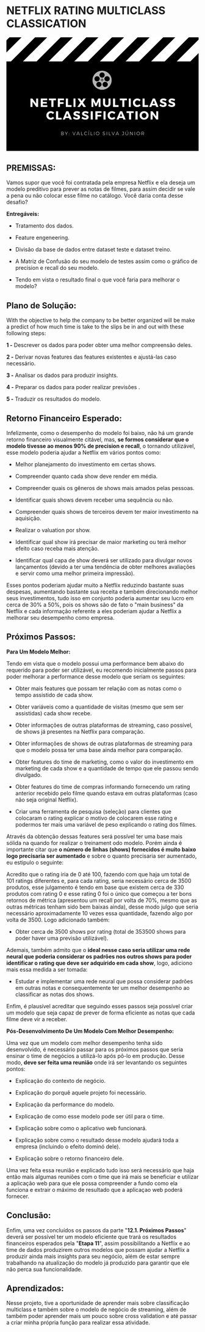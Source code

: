 # NETFLIX RATING MULTICLASS CLASSICATION

![netflix multiclass classification](net_mult.png)

## **PREMISSAS:**

Vamos supor que você foi contratada pela empresa Netflix e ela deseja um modelo preditivo para prever as notas de filmes, para assim decidir se vale a pena ou não colocar esse filme no catálogo. Você daria conta desse desafio?

**Entregáveis:**

-  Tratamento dos dados.

- Feature engeneering.

- Divisão da base de dados entre dataset teste e dataset treino.

- A Matriz de Confusão do seu modelo de testes assim como o gráfico de precision e recall do seu modelo.

- Tendo em vista o resultado final o que você faria para melhorar o modelo?

## **Plano de Solução:**

With the objective to help the company to be better organized will be make a predict of how much time is take to the slips be in and out with these following steps:

**1 -** Descrever os dados para poder obter uma melhor compreensão deles.

**2 -** Derivar novas features das features existentes e ajustá-las caso necessário.

**3 -** Analisar os dados para produzir insights.

**4 -** Preparar os dados para poder realizar previsões .

**5 -** Traduzir os resultados do modelo.

## **Retorno Financeiro Esperado:**

Infelizmente, como o desempenho do modelo foi baixo, não há um grande retorno financeiro visualmente citável, mas, **se formos considerar que o modelo tivesse ao menos 90% de precision e recall**, o tornando utilizável, esse modelo poderia ajudar a Netflix em vários pontos como:

- Melhor planejamento do investimento em certas shows.


- Compreender quanto cada show deve render em média.


- Compreender quais os gêneros de shows mais amados pelas pessoas.


- Identificar quais shows devem receber uma sequência ou não.


- Compreender quais shows de terceiros devem ter maior investimento na aquisição.


- Realizar o valuation por show.


- Identificar qual show irá precisar de maior marketing ou terá melhor efeito caso receba mais atenção.


- Identificar qual capa de show deverá ser utilizado para divulgar novos lançamentos (devido a ter uma tendência de obter melhores avaliações e servir como uma melhor primeira impressão).

Esses pontos poderiam ajudar muito a Netflix reduzindo bastante suas despesas, aumentando bastante sua receita e também direcionando melhor seus investimentos, tudo isso em conjunto poderia aumentar seu lucro em cerca de 30% a 50%, pois os shows são de fato o "main business" da Netflix e cada informação referente a eles poderiam ajudar a Netflix a melhorar seu desempenho como empresa.

## **Próximos Passos**:

**Para Um Modelo Melhor:**

Tendo em vista que o modelo possui uma performance bem abaixo do requerido para poder ser utilizável, eu recomendo inicialmente passos para poder melhorar a performance desse modelo que seriam os seguintes:

- Obter mais features que possam ter relação com as notas como o tempo assistido de cada show.


- Obter variáveis como a quantidade de visitas (mesmo que sem ser assistidas) cada show recebe.


- Obter informações de outras plataformas de streaming, caso possível, de shows já presentes na Netflix para comparação.


- Obter informações de shows de outras plataformas de streaming para que o modelo possa ter uma base ainda melhor para comparação.


- Obter features do time de marketing, como o valor do investimento em marketing de cada show e a quantidade de tempo que ele passou sendo divulgado.


- Obter features do time de compras informando fornecendo um rating anterior recebido pelo filme quando estava em outras plataformas (caso não seja original Netflix).


- Criar uma ferramenta de pesquisa (seleção) para clientes que colocaram o rating explicar o motivo de colocarem esse rating e podermos ter mais uma variável de peso explicando o rating dos filmes.

Através da obtenção dessas features será possível ter uma base mais sólida na quando for realizar o treinament odo modelo. Porém ainda é importante citar que **o número de linhas (shows) fornecidos é muito baixo logo precisaria ser aumentado** e sobre o quanto precisaria ser aumentado, eu estipulo o seguinte:

Acredito que o rating iria de 0 até 100, fazendo com que haja um total de 101 ratings diferentes e, para cada rating, seria necessário cerca de 3500 produtos, esse julgamento é tendo em base que existem cerca de 330 produtos com rating 0 e esse rating 0 foi o único que começou a ter bons retornos de métrica (apresentou um recall por volta de 70%, mesmo que as outras métricas tenham sido bem baixas ainda), desse modo julgo que seria necessário aproximadamente 10 vezes essa quantidade, fazendo algo por volta de 3500. Logo adicionado também:

- Obter cerca de 3500 shows por rating (total de 353500 shows para poder haver uma previsão utilizável).

Ademais, também admito que o **ideal nesse caso seria utilizar uma rede neural que poderia considerar os padrões nos outros shows para poder identificar o rating que deve ser adquirido em cada show**, logo, adiciono mais essa medida a ser tomada:

- Estudar e implementar uma rede neural que possa considerar padrões em outras notas e consequentemente ter um melhor desempenho ao classificar as notas dos shows.

Enfim, é plausível acreditar que seguindo esses passos seja possível criar um modelo que seja capaz de prever de forma eficiente as notas que cada filme deve vir a receber.

**Pós-Desenvolvimento De Um Modelo Com Melhor Desempenho:**

Uma vez que um modelo com melhor desempenho tenha sido desenvolvido, é necessário passar para os próximos passos que seria ensinar o time de negócios a utilizá-lo após pô-lo em produção. Desse modo, **deve ser feita uma reunião** onde irá ser levantando os seguintes pontos:

- Explicação do contexto de negócio.


- Explicação do porquê aquele projeto foi necessário.


- Explicação da performance do modelo.


- Explicação de como esse modelo pode ser útil para o time.


- Explicação sobre como o aplicativo web funcionará.


- Explicação sobre como o resultado desse modelo ajudará toda a empresa (incluindo o efeito dominó dele).


- Explicação sobre o retorno financeiro dele.


Uma vez feita essa reunião e explicado tudo isso será necessário que haja então mais algumas reuniões com o time que irá mais se beneficiar e utilizar a aplicação web para que ele possa compreender a fundo como ela funciona e extrair o máximo de resultado que a aplicaçao web poderá fornecer.

## **Conclusão:**

Enfim, uma vez concluídos os passos da parte "**12.1. Próximos Passos**" deverá ser possível ter um modelo eficiente que trará os resultados financeiros esperados pela "**Etapa 11**", assim possibilitando a Netflix e ao time de dados produzirem outros modelos que possam ajudar a Netflix a produzir ainda mais insights para seu negócio, além de estar sempre trabalhando na atualização do modelo já produzido para garantir que ele não perca sua funcionalidade.

## Aprendizados:

Nesse projeto, tive a oportunidade de aprender mais sobre classificação multiclass e também sobre o modelo de negócio de streaming, além de também poder aprender mais um pouco sobre cross validation e até passar a criar minha própria função para realizar essa atividade.
